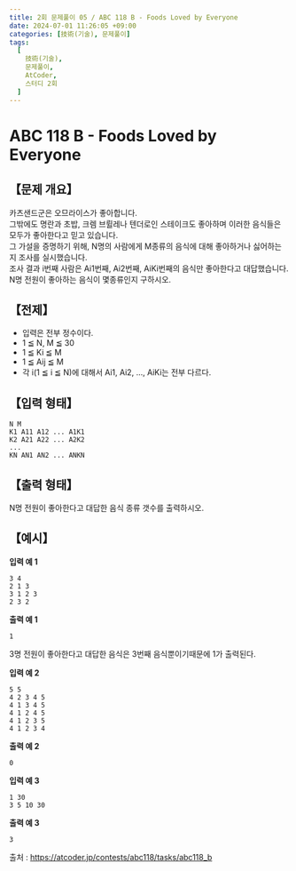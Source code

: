 ```yaml
---
title: 2회 문제풀이 05 / ABC 118 B - Foods Loved by Everyone
date: 2024-07-01 11:26:05 +09:00
categories: [技術(기술), 문제풀이]
tags:
  [
    技術(기술),
    문제풀이,
    AtCoder,
    스터디 2회
  ]
---
```

# ABC 118 B - Foods Loved by Everyone
## 【문제 개요】
카츠샌드군은 오므라이스가 좋아합니다.<br>
그밖에도 명란과 초밥, 크렘 브륄레나 텐더로인 스테이크도 좋아하며 이러한 음식들은 모두가 좋아한다고 믿고 있습니다.<br>
그 가설을 증명하기 위해, N명의 사람에게 M종류의 음식에 대해 좋아하거나 싫어하는지 조사를 실시했습니다.<br>
조사 결과 i번째 사람은 Ai1번째, Ai2번째, AiKi번째의 음식만 좋아한다고 대답했습니다.<br>
N명 전원이 좋아하는 음식이 몇종류인지 구하시오.


## 【전제】
- 입력은 전부 정수이다.
- 1 ≦ N, M ≦ 30
- 1 ≦ Ki ≦ M
- 1 ≦ Aij ≦ M
- 각 i(1 ≦ i ≦ N)에 대해서 Ai1, Ai2, ..., AiKi는 전부 다르다.

## 【입력 형태】
```
N M
K1 A11 A12 ... A1K1
K2 A21 A22 ... A2K2
...
KN AN1 AN2 ... ANKN
```

## 【출력 형태】
N명 전원이 좋아한다고 대답한 음식 종류 갯수를 출력하시오.

## 【예시】

**입력 예 1**

```
3 4
2 1 3
3 1 2 3
2 3 2
```

**출력 예 1**

```
1
```
3명 전원이 좋아한다고 대답한 음식은 3번째 음식뿐이기때문에 1가 출력된다.

**입력 예 2**

```
5 5
4 2 3 4 5
4 1 3 4 5
4 1 2 4 5
4 1 2 3 5
4 1 2 3 4
```

**출력 예 2**

```
0
```

**입력 예 3**

```
1 30
3 5 10 30
```

**출력 예 3**

```
3
```

출처 : <a href="https://atcoder.jp/contests/abc118/tasks/abc118_b">https://atcoder.jp/contests/abc118/tasks/abc118_b</a> 